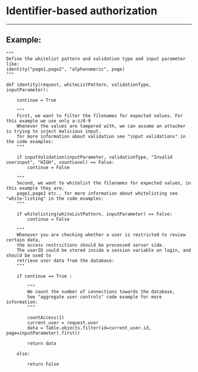 # Identifier-based authorization
-------

## Example:

    """
    Define the whitelist pattern and validation type and input parameter like:
    identity("page1,page2", "alphanumeric", page)
    """

    def identity(request, whiteListPattern, validationType, inputParameter):

    	continue = True

    	"""
    	First, we want to filter the filenames for expected values. For this example we use only a-z/0-9
    	Whenever the values are tampered with, we can assume an attacker is trying to inject malicious input.
    	for more information about validation see "input validations" in the code examples:
    	"""

    	if inputValidation(inputParameter, validationType, "Invalid userinput", "HIGH", countLevel) == False:
            continue = False

    	"""
    	Second, we want to whitelist the filenames for expected values, in this example they are,
    	page1,page2 etc.. for more information about whitelisting see "white-listing" in the code examples:
    	"""

    	if whitelisting(whiteListPattern, inputParameter) == False:
            continue = False

    	"""
    	Whenever you are checking whether a user is restricted to review certain data,
    	the access restrictions should be processed server side.
    	The userID could be stored inside a session variable on login, and should be used to
    	retrieve user data from the database:
    	"""
    	
        if continue == True : 

    		"""
    		We count the number of connections towards the database,
    		See "aggregate user controls" code example for more information:
    		"""

            countAccess(1)
            current_user = request.user
            data = Table.objects.filter(id=current_user.id, page=inputParameter).first()
            
            return data

        else:

            return False

